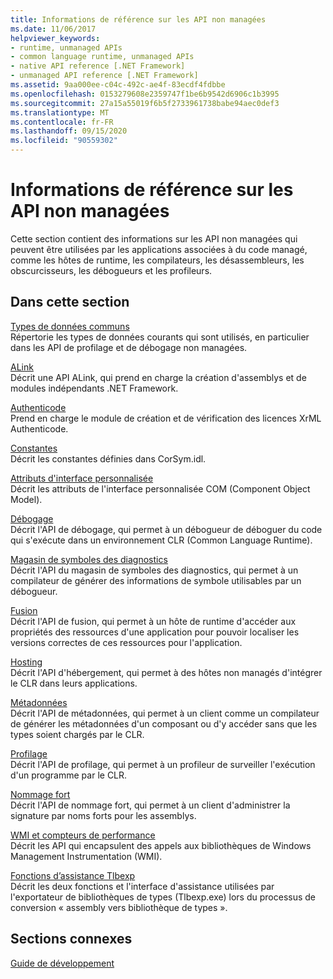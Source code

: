 ```yaml
---
title: Informations de référence sur les API non managées
ms.date: 11/06/2017
helpviewer_keywords:
- runtime, unmanaged APIs
- common language runtime, unmanaged APIs
- native API reference [.NET Framework]
- unmanaged API reference [.NET Framework]
ms.assetid: 9aa000ee-c04c-492c-ae4f-83ecdf4fdbbe
ms.openlocfilehash: 0153279608e2359747f1be6b9542d6906c1b3995
ms.sourcegitcommit: 27a15a55019f6b5f2733961738babe94aec0def3
ms.translationtype: MT
ms.contentlocale: fr-FR
ms.lasthandoff: 09/15/2020
ms.locfileid: "90559302"
---
```

# <a name="unmanaged-api-reference"></a>Informations de référence sur les API non managées
Cette section contient des informations sur les API non managées qui peuvent être utilisées par les applications associées à du code managé, comme les hôtes de runtime, les compilateurs, les désassembleurs, les obscurcisseurs, les débogueurs et les profileurs.  
  
## <a name="in-this-section"></a>Dans cette section  
 [Types de données communs](common-data-types-unmanaged-api-reference.md)  
 Répertorie les types de données courants qui sont utilisés, en particulier dans les API de profilage et de débogage non managées.  
  
 [ALink](./alink/index.md)  
 Décrit une API ALink, qui prend en charge la création d'assemblys et de modules indépendants .NET Framework.  
  
 [Authenticode](./authenticode/index.md)  
 Prend en charge le module de création et de vérification des licences XrML Authenticode.  
  
 [Constantes](constants-unmanaged-api-reference.md)  
 Décrit les constantes définies dans CorSym.idl.  
  
 [Attributs d'interface personnalisée](/previous-versions/dotnet/netframework-4.0/ms231946(v=vs.100))  
 Décrit les attributs de l'interface personnalisée COM (Component Object Model).  
  
 [Débogage](./debugging/index.md)  
 Décrit l'API de débogage, qui permet à un débogueur de déboguer du code qui s'exécute dans un environnement CLR (Common Language Runtime).  
  
 [Magasin de symboles des diagnostics](./diagnostics/index.md)  
 Décrit l'API du magasin de symboles des diagnostics, qui permet à un compilateur de générer des informations de symbole utilisables par un débogueur.  
  
 [Fusion](./fusion/index.md)  
 Décrit l'API de fusion, qui permet à un hôte de runtime d'accéder aux propriétés des ressources d'une application pour pouvoir localiser les versions correctes de ces ressources pour l'application.  
  
 [Hosting](./hosting/index.md)  
 Décrit l'API d'hébergement, qui permet à des hôtes non managés d'intégrer le CLR dans leurs applications.  
  
 [Métadonnées](./metadata/index.md)  
 Décrit l'API de métadonnées, qui permet à un client comme un compilateur de générer les métadonnées d'un composant ou d'y accéder sans que les types soient chargés par le CLR.  
  
 [Profilage](./profiling/index.md)  
 Décrit l'API de profilage, qui permet à un profileur de surveiller l'exécution d'un programme par le CLR.  
  
 [Nommage fort](./strong-naming/index.md)  
 Décrit l'API de nommage fort, qui permet à un client d'administrer la signature par noms forts pour les assemblys.  

 [WMI et compteurs de performance](wmi/index.md)  
 Décrit les API qui encapsulent des appels aux bibliothèques de Windows Management Instrumentation (WMI).
  
 [Fonctions d’assistance Tlbexp](./tlbexp/index.md)  
 Décrit les deux fonctions et l'interface d'assistance utilisées par l'exportateur de bibliothèques de types (Tlbexp.exe) lors du processus de conversion « assembly vers bibliothèque de types ».  
  
## <a name="related-sections"></a>Sections connexes  
 [Guide de développement](../development-guide.md)
